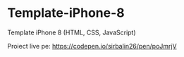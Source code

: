 # Template-iPhone-8
Template iPhone 8 (HTML, CSS, JavaScript)

Proiect live pe: https://codepen.io/sirbalin26/pen/poJmrjV
